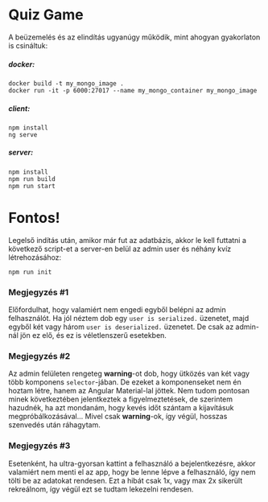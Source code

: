 # Quiz Game
A beüzemelés és az elindítás ugyanúgy működik, mint ahogyan gyakorlaton is csináltuk:

##### docker:
	docker build -t my_mongo_image .
	docker run -it -p 6000:27017 --name my_mongo_container my_mongo_image

##### client:
	npm install
	ng serve

##### server:
	npm install
	npm run build
	npm run start

# Fontos!

Legelső indítás után, amikor már fut az adatbázis, akkor le kell futtatni a következő script-et a server-en belül az admin user és néhány kvíz létrehozásához:

	npm run init

### Megjegyzés \#1

Előfordulhat, hogy valamiért nem engedi egyből belépni az admin felhasználót. Ha jól néztem dob egy `user is serialized.` üzenetet, majd egyből két vagy három `user is deserialized.` üzenetet. De csak az admin-nál jön ez elő, és ez is véletlenszerű esetekben.

### Megjegyzés \#2

Az admin felületen rengeteg **warning**-ot dob, hogy ütközés van két vagy több komponens `selector`-jában. De ezeket a komponenseket nem én hoztam létre, hanem az Angular Material-lal jöttek. Nem tudom pontosan minek következtében jelentkeztek a figyelmeztetések, de szerintem hazudnék, ha azt mondanám, hogy kevés időt szántam a kijavításuk megpróbálkozásával... Mivel csak **warning**-ok, így végül, hosszas szenvedés után ráhagytam.

### Megjegyzés \#3

Esetenként, ha ultra-gyorsan kattint a felhasználó a bejelentkezésre, akkor valamiért nem menti el az app, hogy be lenne lépve a felhasználó, így nem tölti be az adatokat rendesen. Ezt a hibát csak 1x, vagy max 2x sikerült rekreálnom, így végül ezt se tudtam lekezelni rendesen.